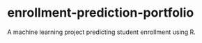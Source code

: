 # enrollment-prediction-portfolio
A machine learning project predicting student enrollment using R.
